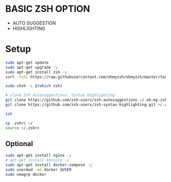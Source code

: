 # BASIC ZSH OPTION
- AUTO SUGGESTION
- HIGHLIGHTING

# Setup

```bash
sudo apt-get update
sudo apt-get upgrade -y
sudo apt-get install zsh -y
curl -fsSL https://raw.githubusercontent.com/ohmyzsh/ohmyzsh/master/tools/install.sh | sh /dev/stdin
```


```bash
sudo chsh -s $(which zsh)
```

```bash
# clone Zsh Autosuggestions, Syntax Highlighting
git clone https://github.com/zsh-users/zsh-autosuggestions ~/.oh-my-zsh/custom/plugins/zsh-autosuggestions
git clone https://github.com/zsh-users/zsh-syntax-highlighting.git ~/.oh-my-zsh/custom/plugins/zsh-syntax-highlighting
```

```bash
zsh
```

```bash
cp .zshrc ~/
source ~/.zshrc
```

## Optional
```bash
sudo apt-get install nginx -y
# apt-get install konsole -y
sudo apt-get install docker-compose -y
sudo usermod -aG docker $USER
sudo newgrp docker

```
